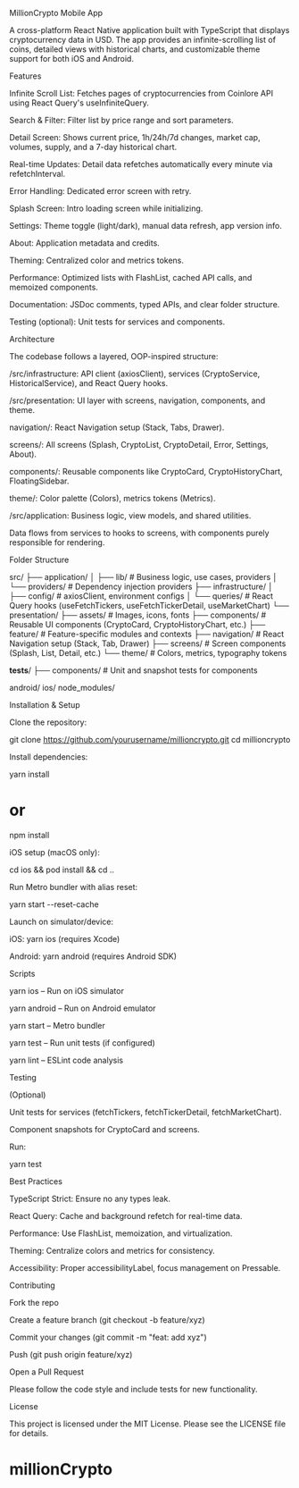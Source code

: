 MillionCrypto Mobile App

A cross-platform React Native application built with TypeScript that displays cryptocurrency data in USD. The app provides an infinite-scrolling list of coins, detailed views with historical charts, and customizable theme support for both iOS and Android.

Features

Infinite Scroll List: Fetches pages of cryptocurrencies from Coinlore API using React Query's useInfiniteQuery.

Search & Filter: Filter list by price range and sort parameters.

Detail Screen: Shows current price, 1h/24h/7d changes, market cap, volumes, supply, and a 7-day historical chart.

Real-time Updates: Detail data refetches automatically every minute via refetchInterval.

Error Handling: Dedicated error screen with retry.

Splash Screen: Intro loading screen while initializing.

Settings: Theme toggle (light/dark), manual data refresh, app version info.

About: Application metadata and credits.

Theming: Centralized color and metrics tokens.

Performance: Optimized lists with FlashList, cached API calls, and memoized components.

Documentation: JSDoc comments, typed APIs, and clear folder structure.

Testing (optional): Unit tests for services and components.

Architecture

The codebase follows a layered, OOP-inspired structure:

/src/infrastructure: API client (axiosClient), services (CryptoService, HistoricalService), and React Query hooks.

/src/presentation: UI layer with screens, navigation, components, and theme.

navigation/: React Navigation setup (Stack, Tabs, Drawer).

screens/: All screens (Splash, CryptoList, CryptoDetail, Error, Settings, About).

components/: Reusable components like CryptoCard, CryptoHistoryChart, FloatingSidebar.

theme/: Color palette (Colors), metrics tokens (Metrics).

/src/application: Business logic, view models, and shared utilities.

Data flows from services to hooks to screens, with components purely responsible for rendering.

Folder Structure

src/
├── application/
│   ├── lib/            # Business logic, use cases, providers
│   └── providers/      # Dependency injection providers
├── infrastructure/
│   ├── config/         # axiosClient, environment configs
│   └── queries/        # React Query hooks (useFetchTickers, useFetchTickerDetail, useMarketChart)
└── presentation/
    ├── assets/         # Images, icons, fonts
    ├── components/     # Reusable UI components (CryptoCard, CryptoHistoryChart, etc.)
    ├── feature/        # Feature-specific modules and contexts
    ├── navigation/     # React Navigation setup (Stack, Tab, Drawer)
    ├── screens/        # Screen components (Splash, List, Detail, etc.)
    └── theme/          # Colors, metrics, typography tokens

__tests__/
├── components/        # Unit and snapshot tests for components

android/
ios/
node_modules/

Installation & Setup

Clone the repository:

git clone https://github.com/yourusername/millioncrypto.git
cd millioncrypto

Install dependencies:

yarn install
# or
npm install

iOS setup (macOS only):

cd ios && pod install && cd ..

Run Metro bundler with alias reset:

yarn start --reset-cache

Launch on simulator/device:

iOS: yarn ios (requires Xcode)

Android: yarn android (requires Android SDK)

Scripts

yarn ios – Run on iOS simulator

yarn android – Run on Android emulator

yarn start – Metro bundler

yarn test – Run unit tests (if configured)

yarn lint – ESLint code analysis

Testing

(Optional)

Unit tests for services (fetchTickers, fetchTickerDetail, fetchMarketChart).

Component snapshots for CryptoCard and screens.

Run:

yarn test

Best Practices

TypeScript Strict: Ensure no any types leak.

React Query: Cache and background refetch for real-time data.

Performance: Use FlashList, memoization, and virtualization.

Theming: Centralize colors and metrics for consistency.

Accessibility: Proper accessibilityLabel, focus management on Pressable.

Contributing

Fork the repo

Create a feature branch (git checkout -b feature/xyz)

Commit your changes (git commit -m "feat: add xyz")

Push (git push origin feature/xyz)

Open a Pull Request

Please follow the code style and include tests for new functionality.

License

This project is licensed under the MIT License. Please see the LICENSE file for details.

# millionCrypto
